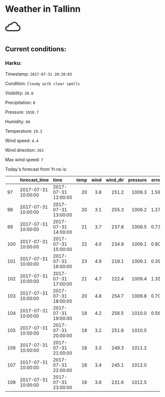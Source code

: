 # Weather in Tallinn 

<img src= 'images/cloud.png' width= '50' /> 

## Current conditions: 

### Harku: 

Timestamp: ``` 2017-07-31 20:20:03 ``` 

Condition: ``` Cloudy with clear spells ``` 

Visibility: ``` 20.0 ``` 

Precipitation: ``` 0 ``` 

Pressure: ``` 1010.7 ``` 

Humidity: ``` 84 ``` 

Temperature: ``` 19.2 ``` 

Wind speed: ``` 4.4 ``` 

Wind direction: ``` 263 ``` 

Max wind speed: ``` 7 ``` 


 Today's forecast from Yr.no is: 

|    |forecast_time       |time                | temp| wind| wind_dir| pressure| error_temp|
|:---|:-------------------|:-------------------|----:|----:|--------:|--------:|----------:|
|97  |2017-07-31 10:00:00 |2017-07-31 12:00:00 |   20|  3.8|    251.2|   1009.3|  1.5827586|
|98  |2017-07-31 10:00:00 |2017-07-31 13:00:00 |   20|  3.1|    255.3|   1009.2|  1.2758621|
|99  |2017-07-31 10:00:00 |2017-07-31 14:00:00 |   21|  3.7|    237.8|   1009.5|  0.7379310|
|100 |2017-07-31 10:00:00 |2017-07-31 15:00:00 |   22|  4.0|    234.9|   1009.1|  0.8034483|
|101 |2017-07-31 10:00:00 |2017-07-31 16:00:00 |   23|  4.9|    219.1|   1009.1|  0.3931034|
|102 |2017-07-31 10:00:00 |2017-07-31 17:00:00 |   21|  4.7|    222.4|   1009.4|  1.3586207|
|103 |2017-07-31 10:00:00 |2017-07-31 18:00:00 |   20|  4.8|    254.7|   1009.8|  0.7068966|
|104 |2017-07-31 10:00:00 |2017-07-31 19:00:00 |   19|  4.2|    256.5|   1010.0|  0.5689655|
|105 |2017-07-31 10:00:00 |2017-07-31 20:00:00 |   18|  3.2|    251.6|   1010.5|         NA|
|106 |2017-07-31 10:00:00 |2017-07-31 21:00:00 |   18|  3.3|    249.3|   1011.2|         NA|
|107 |2017-07-31 10:00:00 |2017-07-31 22:00:00 |   16|  3.4|    245.1|   1012.0|         NA|
|108 |2017-07-31 10:00:00 |2017-07-31 23:00:00 |   16|  3.6|    231.6|   1012.5|         NA|
